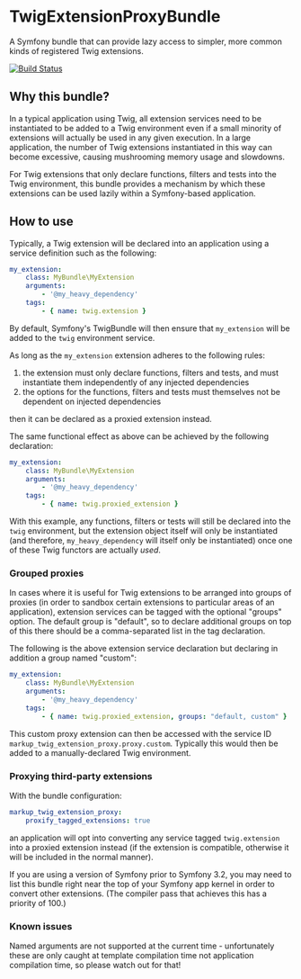 # TwigExtensionProxyBundle
A Symfony bundle that can provide lazy access to simpler, more common kinds of registered Twig extensions.

[![Build Status](https://api.travis-ci.org/usemarkup/TwigExtensionProxyBundle.png?branch=master)](http://travis-ci.org/usemarkup/TwigExtensionProxyBundle)

## Why this bundle?

In a typical application using Twig, all extension services need to be instantiated to be added to a Twig environment even if a small minority of extensions will actually be used in any given execution. In a large application, the number of Twig extensions instantiated in this way can become excessive, causing mushrooming memory usage and slowdowns.

For Twig extensions that only declare functions, filters and tests into the Twig environment, this bundle provides a mechanism by which these extensions can be used lazily within a Symfony-based application.

## How to use

Typically, a Twig extension will be declared into an application using a service definition such as the following:

```yaml
my_extension:
    class: MyBundle\MyExtension
    arguments:
        - '@my_heavy_dependency'
    tags:
        - { name: twig.extension }
```

By default, Symfony's TwigBundle will then ensure that `my_extension` will be added to the `twig` environment service.

As long as the `my_extension` extension adheres to the following rules:

1. the extension must only declare functions, filters and tests, and must instantiate them independently of any injected dependencies
2. the options for the functions, filters and tests must themselves not be dependent on injected dependencies

then it can be declared as a proxied extension instead.

The same functional effect as above can be achieved by the following declaration:

```yaml
my_extension:
    class: MyBundle\MyExtension
    arguments:
        - '@my_heavy_dependency'
    tags:
        - { name: twig.proxied_extension }
```

With this example, any functions, filters or tests will still be declared into the `twig` environment, but the extension object itself will only be instantiated (and therefore, `my_heavy_dependency` will itself only be instantiated) once one of these Twig functors are actually _used_.

### Grouped proxies

In cases where it is useful for Twig extensions to be arranged into groups of proxies (in order to sandbox certain extensions to particular areas of an application), extension services can be tagged with the optional "groups" option. The default group is "default", so to declare additional groups on top of this there should be a comma-separated list in the tag declaration.

The following is the above extension service declaration but declaring in addition a group named "custom":

```yaml
my_extension:
    class: MyBundle\MyExtension
    arguments:
        - '@my_heavy_dependency'
    tags:
        - { name: twig.proxied_extension, groups: "default, custom" }
```

This custom proxy extension can then be accessed with the service ID `markup_twig_extension_proxy.proxy.custom`. Typically this would then be added to a manually-declared Twig environment.

### Proxying third-party extensions

With the bundle configuration:

```yaml
markup_twig_extension_proxy:
    proxify_tagged_extensions: true
```

an application will opt into converting any service tagged `twig.extension` into a proxied extension instead (if the extension is compatible, otherwise it will be included in the normal manner).

If you are using a version of Symfony prior to Symfony 3.2, you may need to list this bundle right near the top of your Symfony app kernel in order to convert other extensions. (The compiler pass that achieves this has a priority of 100.)

### Known issues

Named arguments are not supported at the current time - unfortunately these are only caught at template compilation time not application compilation time, so please watch out for that!
